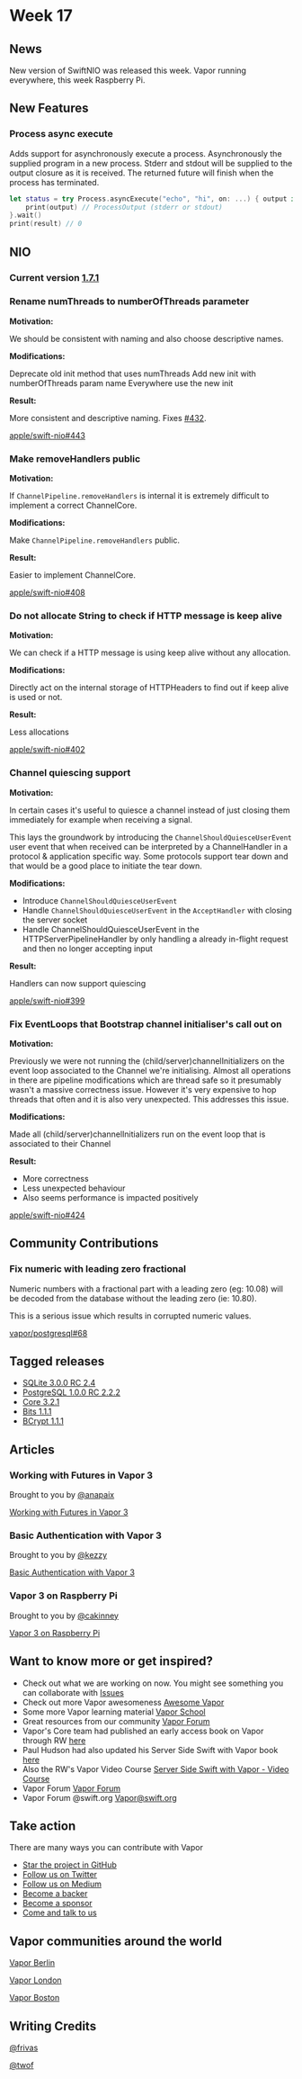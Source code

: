 # Week 17

## News

New version of SwiftNIO was released this week. Vapor running everywhere, this week Raspberry Pi.

## New Features

### Process async execute

Adds support for asynchronously execute a process. Asynchronously the supplied program in a new process. Stderr and stdout will be supplied to the output closure as it is received. The returned future will finish when the process has terminated.

```swift
let status = try Process.asyncExecute("echo", "hi", on: ...) { output in
    print(output) // ProcessOutput (stderr or stdout)
}.wait()
print(result) // 0
```

## NIO

### Current version [1.7.1](https://github.com/apple/swift-nio/releases/tag/1.7.1)

### Rename numThreads to numberOfThreads parameter

**Motivation:**

We should be consistent with naming and also choose descriptive names.

**Modifications:**

Deprecate old init method that uses numThreads
Add new init with numberOfThreads param name
Everywhere use the new init

**Result:**

More consistent and descriptive naming. Fixes [#432](https://github.com/apple/swift-nio/issues/432).

[apple/swift-nio#443](https://github.com/apple/swift-nio/pull/443)

### Make removeHandlers public

**Motivation:**

If ```ChannelPipeline.removeHandlers``` is internal it is extremely difficult
to implement a correct ChannelCore.

**Modifications:**

Make ```ChannelPipeline.removeHandlers``` public.

**Result:**

Easier to implement ChannelCore.

[apple/swift-nio#408](https://github.com/apple/swift-nio/pull/408)

### Do not allocate String to check if HTTP message is keep alive

**Motivation:**

We can check if a HTTP message is using keep alive without any allocation.

**Modifications:**

Directly act on the internal storage of HTTPHeaders to find out if keep alive is used or not.

**Result:**

Less allocations

[apple/swift-nio#402](https://github.com/apple/swift-nio/pull/402)

### Channel quiescing support

**Motivation:**

In certain cases it's useful to quiesce a channel instead of just
closing them immediately for example when receiving a signal.

This lays the groundwork by introducing the ```ChannelShouldQuiesceUserEvent``` user event that when received can be interpreted by a ChannelHandler in a protocol & application specific way. Some protocols support tear down and that would be a good place to
initiate the tear down.

**Modifications:**

- Introduce ```ChannelShouldQuiesceUserEvent```
- Handle ```ChannelShouldQuiesceUserEvent``` in the ```AcceptHandler``` with closing the server socket
- Handle ChannelShouldQuiesceUserEvent in the HTTPServerPipelineHandler by only handling a already in-flight request and then no longer accepting input

**Result:**

Handlers can now support quiescing

[apple/swift-nio#399](https://github.com/apple/swift-nio/pull/399)

### Fix EventLoops that Bootstrap channel initialiser's call out on

**Motivation:**

Previously we were not running the (child/server)channelInitializers on the
event loop associated to the Channel we're initialising. Almost all
operations in there are pipeline modifications which are thread safe so
it presumably wasn't a massive correctness issue. However it's very
expensive to hop threads that often and it is also very unexpected. This
addresses this issue.

**Modifications:**

Made all (child/server)channelInitializers run on the event loop that is
associated to their Channel

**Result:**

- More correctness
- Less unexpected behaviour
- Also seems performance is impacted positively 

[apple/swift-nio#424](https://github.com/apple/swift-nio/pull/424)

## Community Contributions

### Fix numeric with leading zero fractional

Numeric numbers with a fractional part with a leading zero (eg: 10.08) will be decoded from the database without the leading zero (ie: 10.80).

This is a serious issue which results in corrupted numeric values.

[vapor/postgresql#68](https://github.com/vapor/postgresql/pull/68)

## Tagged releases

- [SQLite 3.0.0 RC 2.4](https://github.com/vapor/sqlite/releases/tag/3.0.0-rc.2.4)
- [PostgreSQL 1.0.0 RC 2.2.2](https://github.com/vapor/postgresql/releases/tag/1.0.0-rc.2.2.2)
- [Core 3.2.1](https://github.com/vapor/core/releases/tag/3.2.1)
- [Bits 1.1.1](https://github.com/vapor-community/bits/releases/tag/1.1.1)
- [BCrypt 1.1.1](https://github.com/vapor-community/bcrypt/releases/tag/1.1.1)

## Articles

### Working with Futures in Vapor 3

Brought to you by [@anapaix](https://github.com/JoeyBodnar)

[Working with Futures in Vapor 3](https://www.vaporforums.io/thread/45)

### Basic Authentication with Vapor 3

Brought to you by [@kezzy](https://github.com/wmcginty)

[Basic Authentication with Vapor 3](https://medium.com/rocket-fuel/basic-authentication-with-vapor-3-c074376256c3)

### Vapor 3 on Raspberry Pi

Brought to you by [@cakinney](https://github.com/nilvalues)

[Vapor 3 on Raspberry Pi](http://cakinney.com/code/2018/05/25/vapor3-on-rasperrypi.html)

## Want to know more or get inspired?

- Check out what we are working on now. You might see something you can collaborate with [Issues](https://github.com/search?q=org%3Avapor+is%3Aissue+is%3Aopen+)
- Check out more Vapor awesomeness [Awesome Vapor](https://github.com/Cellane/awesome-vapor)
- Some more Vapor learning material [Vapor School](https://github.com/vaporberlin/vaporschool)
- Great resources from our community [Vapor Forum](https://www.vaporforums.io)
- Vapor's Core team had published an early access book on Vapor through RW [here](https://store.raywenderlich.com/products/server-side-swift-with-vapor)
- Paul Hudson had also updated his Server Side Swift with Vapor book [here](https://www.hackingwithswift.com/files/server-side-swift-vapor-edition-toc.pdf)
- Also the RW's Vapor Video Course [Server Side Swift with Vapor - Video Course ](https://videos.raywenderlich.com/courses/115-server-side-swift-with-vapor/lessons/1)
- Vapor Forum [Vapor Forum](http://vaporforums.io/)
- Vapor Forum @swift.org [Vapor@swift.org](https://forums.swift.org/c/related-projects/vapor)

## Take action

There are many ways you can contribute with Vapor

- [Star the project in GitHub](https://github.com/vapor/vapor)
- [Follow us on Twitter](https://twitter.com/codevapor)
- [Follow us on Medium](https://medium.com/@codevapor)
- [Become a backer](https://opencollective.com/vapor#backer)
- [Become a sponsor](https://opencollective.com/vapor#sponsor)
- [Come and talk to us](https://vapor.team)

## Vapor communities around the world

[Vapor Berlin](http://vapor.berlin/#/)

[Vapor London](https://www.meetup.com/VaporLondon/)

[Vapor Boston](https://www.meetup.com/VaporBoston/)

## Writing Credits

[@frivas](https://github.com/frivas)

[@twof](https://github.com/twof)
